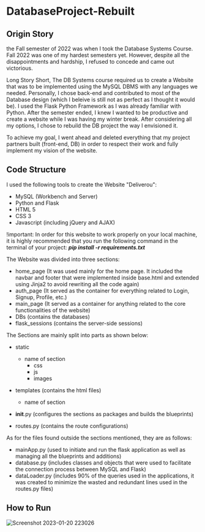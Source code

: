# DatabaseProject-Rebuilt

## Origin Story
the Fall semester of 2022 was when I took the Database Systems Course. Fall 2022 was one of my hardest semesters yet. However, despite all the disappointments
and hardship, I refused to concede and came out victorious.

Long Story Short, The DB Systems course required us to create a Website that was to be implemented using the MySQL DBMS with any languages we needed.
Personally, I chose back-end and contributed to most of the Database design (which I beleive is still not as perfect as I thought it would be).
I used the Flask Python Framework as I was already familiar with Python. After the semester ended, I knew I wanted to be productive and create a website
while I was having my winter break. After considering all my options, I chose to rebuild the DB project the way I envisioned it.

To achieve my goal, I went ahead and deleted everything that my project partners built (front-end, DB) in order to respect their work and fully implement 
my vision of the website.

## Code Structure
I used the following tools to create the Website "Deliverou":
  - MySQL (Workbench and Server)
  - Python and Flask
  - HTML 5
  - CSS 3
  - Javascript (including jQuery and AJAX)

!important: In order for this website to work properly on your local machine, it is highly recommended that you run the following command in the terminal of
your project: ***pip install -r requirements.txt***

The Website was divided into three sections:
  - home_page (It was used mainly for the home page. It included the navbar and footer that were implemented inside base.html and extended using Jinja2 to avoid
                rewriting all the code again)
  - auth_page (It served as the container for everything related to Login, Signup, Profile, etc.)
  - main_page (It served as a container for anything related to the core functionalities of the website)
  - DBs (contains the databases)
  - flask_sessions (contains the server-side sessions)
 
The Sections are mainly split into parts as shown below:
  - static
    - name of section
      - css
      - js
      - images
      
  - templates (contains the html files)
    - name of section
  
  - __init__.py (configures the sections as packages and builds the blueprints)
  - routes.py (contains the route configurations)

As for the files found outside the sections mentioned, they are as follows:
  - mainApp.py (used to initiate and run the flask application as well as managing all the blueprints and additions)
  - database.py (includes classes and objects that were used to facilitate the connection process between MySQL and Flask)
  - dataLoader.py (includes 90% of the queries used in the applications, it was created to minimize the wasted and redundant lines used in the routes.py files)

## How to Run


![Screenshot 2023-01-20 223026](https://user-images.githubusercontent.com/118010036/213799963-2ae158e9-427c-4451-8d74-6150080dc4a5.jpg)
